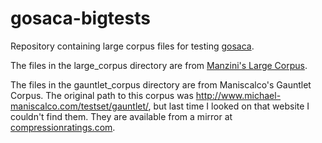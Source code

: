 gosaca-bigtests
===============

Repository containing large corpus files for testing
[gosaca](https://github.com/jgallagher/gosaca).

The files in the large\_corpus directory are from [Manzini's Large Corpus](http://people.unipmn.it/manzini/lightweight/corpus/).

The files in the gauntlet\_corpus directory are from Maniscalco's Gauntlet Corpus. The original path to this corpus was http://www.michael-maniscalco.com/testset/gauntlet/, but last time I looked on that website I couldn't find them. They are available from a mirror at [compressionratings.com](http://compressionratings.com/download.html#gauntlet).
